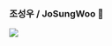 ### 조성우 / JoSungWoo 👋


<img src="https://img.shields.io/badge/Firebase-FFCA28?style=flat-square&logo=firebase&logoColor=white"/>


<!--
**josungwoo/josungwoo** is a ✨ _special_ ✨ repository because its `README.md` (this file) appears on your GitHub profile.

Here are some ideas to get you started:

- 🔭 I’m currently working on ...
- 🌱 I’m currently learning ...
- 👯 I’m looking to collaborate on ...
- 🤔 I’m looking for help with ...
- 💬 Ask me about ...
- 📫 How to reach me: ...
- 😄 Pronouns: ...
- ⚡ Fun fact: ...
-->
